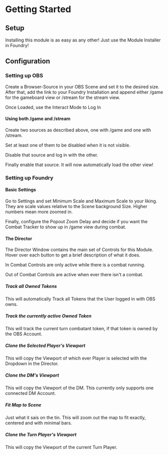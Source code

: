 # Getting Started

## Setup

Installing this module is as easy as any other! 
Just use the Module Installer in Foundry!

## Configuration

### Setting up OBS

Create a Browser-Source in your OBS Scene and set it to the desired size.
After that, add the link to your Foundry Installation and append either /game for the gameboard view or /stream for the stream view.

Once Loaded, use the Interact Mode to Log In

#### Using both /game and /stream

Create two sources as described above, one with /game and one with /stream. 

Set at least one of them to be disabled when it is not visible. 

Disable that source and log in with the other.

Finally enable that source. It will now automatically load the other view!

### Setting up Foundry

#### Basic Settings

Go to Settings and set Minimum Scale and Maximum Scale to your liking. They are scale values relative to the Scene background Size. Higher numbers mean more zoomed in.

Finally, configure the Popout Zoom Delay and decide if you want the Combat Tracker to show up in /game view during combat.

#### The Director

The Director Window contains the main set of Controls for this Module.
Hover over each button to get a brief description of what it does.

In Combat Controls are only active while there is a combat running.

Out of Combat Controls are active when ever there isn't a combat.

##### Track all Owned Tokens

This will automatically Track all Tokens that the User logged in with OBS owns.

##### Track the currently active Owned Token

This will track the current turn combatant token, if that token is owned by the OBS Account.

##### Clone the Selected Player's Viewport

This will copy the Viewport of which ever Player is selected with the Dropdown in the Director.

##### Clone the DM's Viewport

This will copy the Viewport of the DM. This currently only supports one connected DM Account.

##### Fit Map to Scene

Just what it sais on the tin. This will zoom out the map to fit exactly, centered and with minimal bars.

##### Clone the Turn Player's Viewport

This will copy the Viewport of the current Turn Player.
